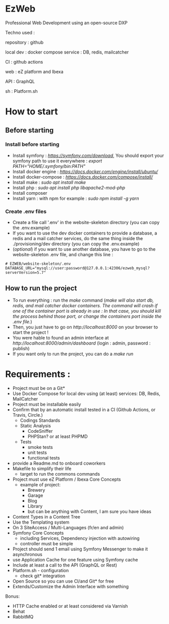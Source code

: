 # EzWeb
Professional Web Development using an open-source DXP

Techno used :

repository : github

local dev : docker compose service : DB, redis, mailcatcher

CI : github actions

web : eZ platform and Ibexa

API : GraphQL

sh : Platform.sh

# How to start
## Before starting
### Install before starting
- Install symfony : *https://symfony.com/download*, You should export your symfony path to use it everywhere : *export PATH="$HOME/.symfony/bin:$PATH"*
- Install docker engine : *https://docs.docker.com/engine/install/ubuntu/*
- Install docker-compose : *https://docs.docker.com/compose/install/*
- Install make : *sudo apt install make*
- Install php : *sudo apt install php libapache2-mod-php*
- Install composer
- Install yarn : with npm for example : *sudo npm install -g yarn*

### Create .env files
- Create a file call '.env' in the website-skeleton directory (you can copy the .env.example)
- If you want to use the dev docker containers to provide a database, a redis and a mail catcher services, do the same thing inside the ./provisioning/dev directory (you can copy the .env.example)
- (*optional*) if you want to use another database, you have to go to the website-skeleton .env file, and change this line : 

```
# EZWEB/website-skeleton/.env
DATABASE_URL="mysql://user:password@127.0.0.1:42306/ezweb_mysql?serverVersion=5.7"
```

## How to run the project
- To run everything : run the *make* command (*make will also start db, redis, and mail catcher docker containers. The command will crash if one of the container port is already in use : In that case, you should kill the process behind those port, or change the containers port inside the .env file.*)
- Then, you just have to go on *http://localhost:8000* on your browser to start the project !
- You were hable to found an admin interface at *http://localhost:8000/admin/dashboard* (login : admin, password : publish)
- If you want only to run the project, you can do a *make run*

# Requirements :
- Project must be on a Git*
- Use Docker Compose for local dev using (at least) services: DB, Redis, MailCatcher
- Project must be installable easily
- Confirm that by an automatic install tested in a CI (Github Actions, or Travis, Circle.)
    - Codings Standards
    - Static Analysis
        - CodeSniffer
        - PHPStan? or at least PHPMD
    - Tests
        - smoke tests
        - unit tests
        - functional tests
- provide a Readme.md to onboard coworkers
- Makefile to simplify their life
    - target to run the commons commands
- Project must use eZ Platform / Ibexa Core Concepts 
    - example of project:
         - Brewery
         - Garage
         - Blog
         - Library
         - but can be anything with Content, I am sure you have ideas
- Content Types in a Content Tree
- Use the Templating system
- On 3 SiteAccess / Multi-Languages (fr/en and admin)
- Symfony Core Concepts
    - including Services, Dependency injection with autowiring
    - controller must be simple
- Project should send 1 email using Symfony Messenger to make it asynchronous
- use Application Cache for one feature using Symfony cache
- Include at least a call to the API (GraphQL or Rest)
- Platform.sh - configuration
    - check git* integration
- Open Source so you can use CI/and Git* for free
- Extends/Customize the Admin Interface with something

Bonus:
- HTTP Cache enabled or at least considered via Varnish
- Behat
- RabbitMQ
